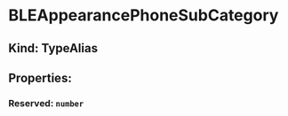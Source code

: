 # **BLEAppearancePhoneSubCategory**

## **Kind: TypeAlias**

## **Properties**:

### Reserved: `number`

